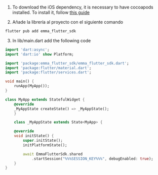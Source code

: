 1. To download the iOS dependency, it is necessary to have cocoapods installed. To install it, follow <a target="_blank" rel="nofollow" href="https://guides.cocoapods.org/using/getting-started.html#toc_3">this guide</a>

2. Añade la librería al proyecto con el siguiente comando

```bash
flutter pub add emma_flutter_sdk
```

3. In lib/main.dart add the following code

```dart
import 'dart:async';
import 'dart:io' show Platform;

import 'package:emma_flutter_sdk/emma_flutter_sdk.dart';
import 'package:flutter/material.dart';
import 'package:flutter/services.dart';

void main() {
    runApp(MyApp());
}

class MyApp extends StatefulWidget {
    @override
    _MyAppState createState() => _MyAppState();
    }

    class _MyAppState extends State<MyApp> {

    @override
    void initState() {
        super.initState();
        initPlatformState();

        await EmmaFlutterSdk.shared
            .startSession("%%%SESSION_KEY%%%", debugEnabled: true);
    }
}
```
